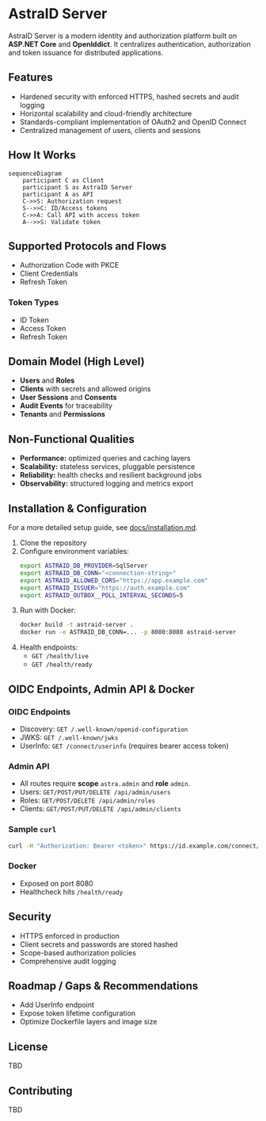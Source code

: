 # AstraID Server

AstraID Server is a modern identity and authorization platform built on **ASP.NET Core** and **OpenIddict**. It centralizes authentication, authorization and token issuance for distributed applications.

## Features
- Hardened security with enforced HTTPS, hashed secrets and audit logging
- Horizontal scalability and cloud-friendly architecture
- Standards-compliant implementation of OAuth2 and OpenID Connect
- Centralized management of users, clients and sessions

## How It Works
```mermaid
sequenceDiagram
    participant C as Client
    participant S as AstraID Server
    participant A as API
    C->>S: Authorization request
    S-->>C: ID/Access tokens
    C->>A: Call API with access token
    A-->>S: Validate token
```

## Supported Protocols and Flows
- Authorization Code with PKCE
- Client Credentials
- Refresh Token

### Token Types
- ID Token
- Access Token
- Refresh Token

## Domain Model (High Level)
- **Users** and **Roles**
- **Clients** with secrets and allowed origins
- **User Sessions** and **Consents**
- **Audit Events** for traceability
- **Tenants** and **Permissions**

## Non-Functional Qualities
- **Performance:** optimized queries and caching layers
- **Scalability:** stateless services, pluggable persistence
- **Reliability:** health checks and resilient background jobs
- **Observability:** structured logging and metrics export

## Installation & Configuration

For a more detailed setup guide, see [docs/installation.md](docs/installation.md).

1. Clone the repository
2. Configure environment variables:
   ```bash
   export ASTRAID_DB_PROVIDER=SqlServer
   export ASTRAID_DB_CONN="<connection-string>"
   export ASTRAID_ALLOWED_CORS="https://app.example.com"
   export ASTRAID_ISSUER="https://auth.example.com"
   export ASTRAID_OUTBOX__POLL_INTERVAL_SECONDS=5
   ```
3. Run with Docker:
   ```bash
   docker build -t astraid-server .
   docker run -e ASTRAID_DB_CONN=... -p 8080:8080 astraid-server
   ```
4. Health endpoints:
   - `GET /health/live`
   - `GET /health/ready`

## OIDC Endpoints, Admin API & Docker

### OIDC Endpoints
- Discovery: `GET /.well-known/openid-configuration`
- JWKS: `GET /.well-known/jwks`
- UserInfo: `GET /connect/userinfo` (requires bearer access token)

### Admin API
- All routes require **scope** `astra.admin` and **role** `admin`.
- Users: `GET/POST/PUT/DELETE /api/admin/users`
- Roles: `GET/POST/DELETE /api/admin/roles`
- Clients: `GET/POST/PUT/DELETE /api/admin/clients`

### Sample `curl`
```bash
curl -H "Authorization: Bearer <token>" https://id.example.com/connect/userinfo
```

### Docker
- Exposed on port 8080
- Healthcheck hits `/health/ready`

## Security
- HTTPS enforced in production
- Client secrets and passwords are stored hashed
- Scope-based authorization policies
- Comprehensive audit logging

## Roadmap / Gaps & Recommendations
- Add UserInfo endpoint
- Expose token lifetime configuration
- Optimize Dockerfile layers and image size

## License
TBD

## Contributing
TBD
